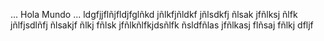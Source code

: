 ... Hola Mundo ... ldgfjjflñjfldjfglñkd jñlkfjñldkf jñlsdkfj ñlsak jfñlksj ñlfk jñlfjsdlñfj ñlsakjf ñlkj fñlsk jfñlkñlfkjdsñlfk ñsldfñlas jfñlkasj flñsaj fñlkj dfljf
